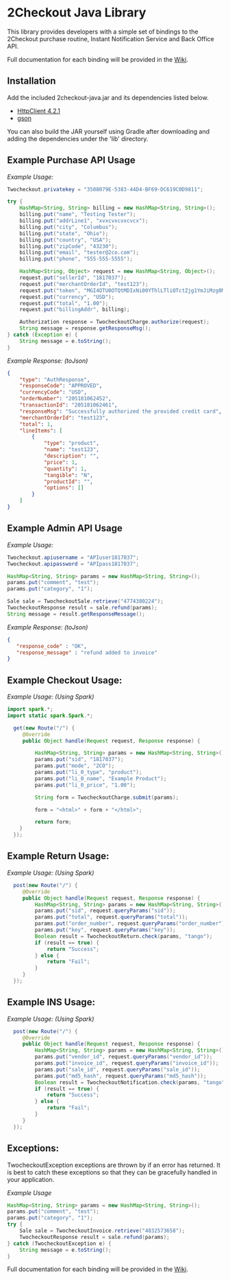 2Checkout Java Library
=====================

This library provides developers with a simple set of bindings to the 2Checkout purchase routine, Instant Notification Service and Back Office API.

Full documentation for each binding will be provided in the [Wiki](https://github.com/2checkout/2checkout-java/wiki).

Installation
------------

Add the included 2checkout-java.jar and its dependencies listed below.
* [HttpClient 4.2.1](http://hc.apache.org/downloads.cgi)
* [gson](http://code.google.com/p/google-gson/)

You can also build the JAR yourself using Gradle after downloading and adding the dependencies under the 'lib' directory.


Example Purchase API Usage
-----------------

*Example Usage:*

```java
Twocheckout.privatekey = "3508079E-5383-44D4-BF69-DC619C0D9811";

try {
    HashMap<String, String> billing = new HashMap<String, String>();
    billing.put("name", "Testing Tester");
    billing.put("addrLine1", "xvxcvxcvxcvcx");
    billing.put("city", "Columbus");
    billing.put("state", "Ohio");
    billing.put("country", "USA");
    billing.put("zipCode", "43230");
    billing.put("email", "tester@2co.com");
    billing.put("phone", "555-555-5555");

    HashMap<String, Object> request = new HashMap<String, Object>();
    request.put("sellerId", "1817037");
    request.put("merchantOrderId", "test123");
    request.put("token", "MGI4OTU0OTQtMDIxNi00YThlLTliOTctZjg1YmJiMzg0MjA3");
    request.put("currency", "USD");
    request.put("total", "1.00");
    request.put("billingAddr", billing);

    Authorization response = TwocheckoutCharge.authorize(request);
    String message = response.getResponseMsg();
} catch (Exception e) {
    String message = e.toString();
}
```

*Example Response: (toJson)*

```json
{
    "type": "AuthResponse",
    "responseCode": "APPROVED",
    "currencyCode": "USD",
    "orderNumber": "205181062452",
    "transactionId": "205181062461",
    "responseMsg": "Successfully authorized the provided credit card",
    "merchantOrderId": "test123",
    "total": 1,
    "lineItems": [
        {
            "type": "product",
            "name": "test123",
            "description": "",
            "price": 1,
            "quantity": 1,
            "tangible": "N",
            "productId": "",
            "options": []
        }
    ]
}
```


Example Admin API Usage
-----------------

*Example Usage:*

```java
Twocheckout.apiusername = "APIuser1817037";
Twocheckout.apipassword = "APIpass1817037";

HashMap<String, String> params = new HashMap<String, String>();
params.put("comment", "test");
params.put("category", "1");

Sale sale = TwocheckoutSale.retrieve("4774380224");
TwocheckoutResponse result = sale.refund(params);
String message = result.getResponseMessage();
```

*Example Response: (toJson)*

```json
{
   "response_code" : "OK",
   "response_message" : "refund added to invoice"
}
```

Example Checkout Usage:
-----------------------

*Example Usage:* _(Using Spark)_

```java
import spark.*;
import static spark.Spark.*;

  get(new Route("/") {
     @Override
     public Object handle(Request request, Response response) {

         HashMap<String, String> params = new HashMap<String, String>();
         params.put("sid", "1817037");
         params.put("mode", "2CO");
         params.put("li_0_type", "product");
         params.put("li_0_name", "Example Product");
         params.put("li_0_price", "1.00");

         String form = TwocheckoutCharge.submit(params);

         form = "<html>" + form + "</html>";

         return form;
    }
  });
```

Example Return Usage:
---------------------

*Example Usage:* _(Using Spark)_

```java
  post(new Route("/") {
     @Override
     public Object handle(Request request, Response response) {
         HashMap<String, String> params = new HashMap<String, String>();
         params.put("sid", request.queryParams("sid"));
         params.put("total", request.queryParams("total"));
         params.put("order_number", request.queryParams("order_number"));
         params.put("key", request.queryParams("key"));
         Boolean result = TwocheckoutReturn.check(params, "tango");
         if (result == true) {
             return "Success";
         } else {
             return "Fail";
         }
     }
  });
```

Example INS Usage:
------------------

*Example Usage:* _(Using Spark)_

```java
  post(new Route("/") {
     @Override
     public Object handle(Request request, Response response) {
         HashMap<String, String> params = new HashMap<String, String>();
         params.put("vendor_id", request.queryParams("vendor_id"));
         params.put("invoice_id", request.queryParams("invoice_id"));
         params.put("sale_id", request.queryParams("sale_id"));
         params.put("md5_hash", request.queryParams("md5_hash"));
         Boolean result = TwocheckoutNotification.check(params, "tango");
         if (result == true) {
             return "Success";
         } else {
             return "Fail";
         }
     }
  });
```

Exceptions:
-----------
TwocheckoutException exceptions are thrown by if an error has returned. It is best to catch these exceptions so that they can be gracefully handled in your application.

*Example Usage*

```java
HashMap<String, String> params = new HashMap<String, String>();
params.put("comment", "test");
params.put("category", "1");
try {
    Sale sale = TwocheckoutInvoice.retrieve("4832573658");
    TwocheckoutResponse result = sale.refund(params);
} catch (TwocheckoutException e) {
    String message = e.toString();
}
```

Full documentation for each binding will be provided in the [Wiki](https://github.com/2checkout/2checkout-java/wiki).
